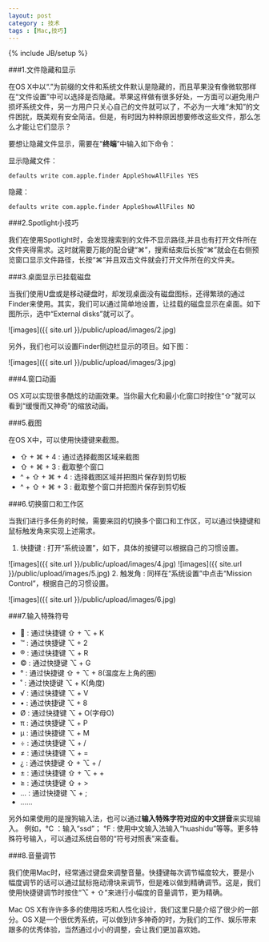 ```yaml
---
layout: post
category : 技术
tags : [Mac,技巧]
---
```

{% include JB/setup %}



###1.文件隐藏和显示

在OS X中以“.”为前缀的文件和系统文件默认是隐藏的，而且苹果没有像微软那样在“文件设置”中可以选择是否隐藏。苹果这样做有很多好处，一方面可以避免用户损坏系统文件，另一方用户只关心自己的文件就可以了，不必为一大堆“未知”的文件困扰，既美观有安全简洁。但是，有时因为种种原因想要修改这些文件，那么怎么才能让它们显示？

要想让隐藏文件显示，需要在“**终端**”中输入如下命令：

显示隐藏文件：

	defaults write com.apple.finder AppleShowAllFiles YES
	
隐藏：

	defaults write com.apple.finder AppleShowAllFiles NO
	
###2.Spotlight小技巧

我们在使用Spotlight时，会发现搜索到的文件不显示路径,并且也有打开文件所在文件夹得需求。这时就需要万能的配合键“⌘”，搜索结束后长按“⌘”就会在右侧预览窗口显示文件路径，长按“⌘”并且双击文件就会打开文件所在的文件夹。

###3.桌面显示已挂载磁盘

当我们使用U盘或是移动硬盘时，却发现桌面没有磁盘图标，还得繁琐的通过Finder来使用。其实，我们可以通过简单地设置，让挂载的磁盘显示在桌面。如下图所示，选中“External disks”就可以了。

![images]({{ site.url }}/public/upload/images/2.jpg)

另外，我们也可以设置Finder侧边栏显示的项目。如下图：

![images]({{ site.url }}/public/upload/images/3.jpg)

###4.窗口动画

OS X可以实现很多酷炫的动画效果。当你最大化和最小化窗口时按住“⇧”就可以看到“缓慢而又神奇”的缩放动画。

###5.截图

在OS X中，可以使用快捷键来截图。

* ⇧ + ⌘ + 4 : 通过选择截图区域来截图
* ⇧ + ⌘ + 3 : 截取整个窗口
* ^ + ⇧ + ⌘ + 4 : 选择截图区域并把图片保存到剪切板
* ^ + ⇧ + ⌘ + 3 : 截取整个窗口并把图片保存到剪切板

###6.切换窗口和工作区

当我们进行多任务的时候，需要来回的切换多个窗口和工作区，可以通过快捷键和鼠标触发角来实现上述需求。

1. 快捷键 : 打开“系统设置”，如下，具体的按键可以根据自己的习惯设置。

![images]({{ site.url }}/public/upload/images/4.jpg)
![images]({{ site.url }}/public/upload/images/5.jpg)
2. 触发角 : 同样在“系统设置”中点击“Mission Control”，根据自己的习惯设置。

![images]({{ site.url }}/public/upload/images/6.jpg)

###7.输入特殊符号

*  : 通过快捷键 ⇧ + ⌥ + K
* ™ : 通过快捷键 ⌥ + 2
* ® : 通过快捷键 ⌥ + R
* © : 通过快捷键 ⌥ + G
* ° : 通过快捷键 ⇧ + ⌥ + 8(温度左上角的圈)
* ˚ : 通过快捷键 ⌥ + K(角度)
* √ : 通过快捷键 ⌥ + V
* • : 通过快捷键 ⌥ + 8
* Ø : 通过快捷键 ⌥ + O(字母O)
* π : 通过快捷键 ⌥ + P
* µ : 通过快捷键 ⌥ + M
* ÷ : 通过快捷键 ⌥ + /
* ≠ : 通过快捷键 ⌥ + =
* ¿ : 通过快捷键 ⇧ + ⌥ + /
* ± : 通过快捷键 ⇧ + ⌥ + +
* ≥ : 通过快捷键 ⇧ + >
* … : 通过快捷键 ⌥ + ;
* ……


另外如果使用的是搜狗输入法，也可以通过**输入特殊字符对应的中文拼音**来实现输入。 例如，℃ ：输入“ssd”； ℉ : 使用中文输入法输入“huashidu”等等。更多特殊符号输入，可以通过系统自带的“符号对照表”来查看。

###8.音量调节

我们使用Mac时，经常通过键盘来调整音量。快捷键每次调节幅度较大，要是小幅度调节的话可以通过鼠标拖动滑块来调节，但是难以做到精确调节。这是，我们使用快捷键调节时按住“⌥ + ⇧”来进行小幅度的音量调节，更为精确。


Mac OS X有许许多多的使用技巧和人性化设计，我们这里只是介绍了很少的一部分。OS X是一个很优秀系统，可以做到许多神奇的时，为我们的工作、娱乐带来跟多的优秀体验，当然通过小小的调整，会让我们更加喜欢她。